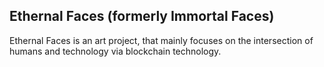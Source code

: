 ## Ethernal Faces (formerly Immortal Faces) 

Ethernal Faces is an art project, that mainly focuses on the intersection of humans and technology via blockchain technology.
